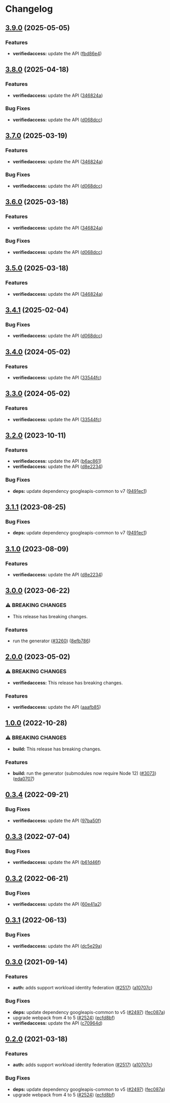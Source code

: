 # Changelog

## [3.9.0](https://github.com/googleapis/google-api-nodejs-client/compare/verifiedaccess-v3.8.0...verifiedaccess-v3.9.0) (2025-05-05)


### Features

* **verifiedaccess:** update the API ([fbd86e4](https://github.com/googleapis/google-api-nodejs-client/commit/fbd86e49504ba79a4458dc3475ab27a694afb0e0))

## [3.8.0](https://github.com/googleapis/google-api-nodejs-client/compare/verifiedaccess-v3.7.0...verifiedaccess-v3.8.0) (2025-04-18)


### Features

* **verifiedaccess:** update the API ([346824a](https://github.com/googleapis/google-api-nodejs-client/commit/346824aec3fe4a8c71f4b6c718605574f8db48f2))


### Bug Fixes

* **verifiedaccess:** update the API ([d068dcc](https://github.com/googleapis/google-api-nodejs-client/commit/d068dcc2179b028d75da364a8f2de94153b28255))

## [3.7.0](https://github.com/googleapis/google-api-nodejs-client/compare/verifiedaccess-v3.6.0...verifiedaccess-v3.7.0) (2025-03-19)


### Features

* **verifiedaccess:** update the API ([346824a](https://github.com/googleapis/google-api-nodejs-client/commit/346824aec3fe4a8c71f4b6c718605574f8db48f2))


### Bug Fixes

* **verifiedaccess:** update the API ([d068dcc](https://github.com/googleapis/google-api-nodejs-client/commit/d068dcc2179b028d75da364a8f2de94153b28255))

## [3.6.0](https://github.com/googleapis/google-api-nodejs-client/compare/verifiedaccess-v3.5.0...verifiedaccess-v3.6.0) (2025-03-18)


### Features

* **verifiedaccess:** update the API ([346824a](https://github.com/googleapis/google-api-nodejs-client/commit/346824aec3fe4a8c71f4b6c718605574f8db48f2))


### Bug Fixes

* **verifiedaccess:** update the API ([d068dcc](https://github.com/googleapis/google-api-nodejs-client/commit/d068dcc2179b028d75da364a8f2de94153b28255))

## [3.5.0](https://github.com/googleapis/google-api-nodejs-client/compare/verifiedaccess-v3.4.1...verifiedaccess-v3.5.0) (2025-03-18)


### Features

* **verifiedaccess:** update the API ([346824a](https://github.com/googleapis/google-api-nodejs-client/commit/346824aec3fe4a8c71f4b6c718605574f8db48f2))

## [3.4.1](https://github.com/googleapis/google-api-nodejs-client/compare/verifiedaccess-v3.4.0...verifiedaccess-v3.4.1) (2025-02-04)


### Bug Fixes

* **verifiedaccess:** update the API ([d068dcc](https://github.com/googleapis/google-api-nodejs-client/commit/d068dcc2179b028d75da364a8f2de94153b28255))

## [3.4.0](https://github.com/googleapis/google-api-nodejs-client/compare/verifiedaccess-v3.3.0...verifiedaccess-v3.4.0) (2024-05-02)


### Features

* **verifiedaccess:** update the API ([33544fc](https://github.com/googleapis/google-api-nodejs-client/commit/33544fca5d8da32c49b7c9a803e6f818cd71abcb))

## [3.3.0](https://github.com/googleapis/google-api-nodejs-client/compare/verifiedaccess-v3.2.0...verifiedaccess-v3.3.0) (2024-05-02)


### Features

* **verifiedaccess:** update the API ([33544fc](https://github.com/googleapis/google-api-nodejs-client/commit/33544fca5d8da32c49b7c9a803e6f818cd71abcb))

## [3.2.0](https://github.com/googleapis/google-api-nodejs-client/compare/verifiedaccess-v3.1.1...verifiedaccess-v3.2.0) (2023-10-11)


### Features

* **verifiedaccess:** update the API ([b6ac861](https://github.com/googleapis/google-api-nodejs-client/commit/b6ac861a2a2cf3796eab2528e6c3b1ae2ea66ad2))
* **verifiedaccess:** update the API ([d8e2234](https://github.com/googleapis/google-api-nodejs-client/commit/d8e22343e2eb2ad4112ca9c067a0e95457f81f76))


### Bug Fixes

* **deps:** update dependency googleapis-common to v7 ([9491ec1](https://github.com/googleapis/google-api-nodejs-client/commit/9491ec1cdc3c413e7d73edcfcd59cf5c28a7c855))

## [3.1.1](https://github.com/googleapis/google-api-nodejs-client/compare/verifiedaccess-v3.1.0...verifiedaccess-v3.1.1) (2023-08-25)


### Bug Fixes

* **deps:** update dependency googleapis-common to v7 ([9491ec1](https://github.com/googleapis/google-api-nodejs-client/commit/9491ec1cdc3c413e7d73edcfcd59cf5c28a7c855))

## [3.1.0](https://github.com/googleapis/google-api-nodejs-client/compare/verifiedaccess-v3.0.0...verifiedaccess-v3.1.0) (2023-08-09)


### Features

* **verifiedaccess:** update the API ([d8e2234](https://github.com/googleapis/google-api-nodejs-client/commit/d8e22343e2eb2ad4112ca9c067a0e95457f81f76))

## [3.0.0](https://github.com/googleapis/google-api-nodejs-client/compare/verifiedaccess-v2.0.0...verifiedaccess-v3.0.0) (2023-06-22)


### ⚠ BREAKING CHANGES

* This release has breaking changes.

### Features

* run the generator ([#3260](https://github.com/googleapis/google-api-nodejs-client/issues/3260)) ([8efb786](https://github.com/googleapis/google-api-nodejs-client/commit/8efb7861b7da4bc1472a4b654e46f90b29fbff20))

## [2.0.0](https://github.com/googleapis/google-api-nodejs-client/compare/verifiedaccess-v1.0.0...verifiedaccess-v2.0.0) (2023-05-02)


### ⚠ BREAKING CHANGES

* **verifiedaccess:** This release has breaking changes.

### Features

* **verifiedaccess:** update the API ([aaafb85](https://github.com/googleapis/google-api-nodejs-client/commit/aaafb85ded6c9ed7eb5e5fd6c9774118a2d6daf1))

## [1.0.0](https://github.com/googleapis/google-api-nodejs-client/compare/verifiedaccess-v0.3.4...verifiedaccess-v1.0.0) (2022-10-28)


### ⚠ BREAKING CHANGES

* **build:** This release has breaking changes.

### Features

* **build:** run the generator (submodules now require Node 12) ([#3073](https://github.com/googleapis/google-api-nodejs-client/issues/3073)) ([eda0707](https://github.com/googleapis/google-api-nodejs-client/commit/eda07079dadab46a80b6f9ede618f4f43030169e))

## [0.3.4](https://github.com/googleapis/google-api-nodejs-client/compare/verifiedaccess-v0.3.3...verifiedaccess-v0.3.4) (2022-09-21)


### Bug Fixes

* **verifiedaccess:** update the API ([97ba50f](https://github.com/googleapis/google-api-nodejs-client/commit/97ba50f23fcc265c9e7b0f48729f777ced2af198))

## [0.3.3](https://github.com/googleapis/google-api-nodejs-client/compare/verifiedaccess-v0.3.2...verifiedaccess-v0.3.3) (2022-07-04)


### Bug Fixes

* **verifiedaccess:** update the API ([b61d46f](https://github.com/googleapis/google-api-nodejs-client/commit/b61d46f9facc2c4082430786c9455c108fc077c2))

## [0.3.2](https://github.com/googleapis/google-api-nodejs-client/compare/verifiedaccess-v0.3.1...verifiedaccess-v0.3.2) (2022-06-21)


### Bug Fixes

* **verifiedaccess:** update the API ([60e41a2](https://github.com/googleapis/google-api-nodejs-client/commit/60e41a204aeb8678188f166da2f10386fa48a538))

## [0.3.1](https://github.com/googleapis/google-api-nodejs-client/compare/verifiedaccess-v0.3.0...verifiedaccess-v0.3.1) (2022-06-13)


### Bug Fixes

* **verifiedaccess:** update the API ([dc5e29a](https://github.com/googleapis/google-api-nodejs-client/commit/dc5e29aa85f34013a54e22cb4af48a000f7030b6))

## [0.3.0](https://www.github.com/googleapis/google-api-nodejs-client/compare/verifiedaccess-v0.2.0...verifiedaccess-v0.3.0) (2021-09-14)


### Features

* **auth:** adds support workload identity federation ([#2517](https://www.github.com/googleapis/google-api-nodejs-client/issues/2517)) ([a10707c](https://www.github.com/googleapis/google-api-nodejs-client/commit/a10707c477759e7c9ef6360a2fe800856fb600c1))


### Bug Fixes

* **deps:** update dependency googleapis-common to v5 ([#2497](https://www.github.com/googleapis/google-api-nodejs-client/issues/2497)) ([fec087a](https://www.github.com/googleapis/google-api-nodejs-client/commit/fec087abcf3d994dd41c3ffa0a0c12b1f9f09dae))
* upgrade webpack from 4 to 5  ([#2524](https://www.github.com/googleapis/google-api-nodejs-client/issues/2524)) ([ecfd8bf](https://www.github.com/googleapis/google-api-nodejs-client/commit/ecfd8bfcd06e1beabff7ec9a8c4000222379eb8d))
* **verifiedaccess:** update the API ([c70964d](https://www.github.com/googleapis/google-api-nodejs-client/commit/c70964d9ab7fabe75c58aa69185e1078a657c447))

## [0.2.0](https://www.github.com/googleapis/google-api-nodejs-client/compare/verifiedaccess-v0.1.0...verifiedaccess-v0.2.0) (2021-03-18)


### Features

* **auth:** adds support workload identity federation ([#2517](https://www.github.com/googleapis/google-api-nodejs-client/issues/2517)) ([a10707c](https://www.github.com/googleapis/google-api-nodejs-client/commit/a10707c477759e7c9ef6360a2fe800856fb600c1))


### Bug Fixes

* **deps:** update dependency googleapis-common to v5 ([#2497](https://www.github.com/googleapis/google-api-nodejs-client/issues/2497)) ([fec087a](https://www.github.com/googleapis/google-api-nodejs-client/commit/fec087abcf3d994dd41c3ffa0a0c12b1f9f09dae))
* upgrade webpack from 4 to 5  ([#2524](https://www.github.com/googleapis/google-api-nodejs-client/issues/2524)) ([ecfd8bf](https://www.github.com/googleapis/google-api-nodejs-client/commit/ecfd8bfcd06e1beabff7ec9a8c4000222379eb8d))

